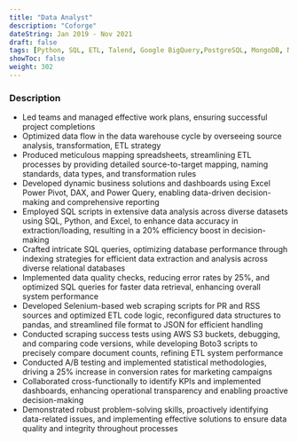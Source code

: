 ```yaml
---
title: "Data Analyst"
description: "Coforge"
dateString: Jan 2019 - Nov 2021
draft: false
tags: [Python, SQL, ETL, Talend, Google BigQuery,PostgreSQL, MongoDB, NumPy, SciPy, scikit-learn, Matplotlib, Seaborn, Plotly, Tableau, Power BI]
showToc: false
weight: 302
--- 
```


### Description
-	Led teams and managed effective work plans, ensuring successful project completions
-	Optimized data flow in the data warehouse cycle by overseeing source analysis, transformation, ETL strategy
-	Produced meticulous mapping spreadsheets, streamlining ETL processes by providing detailed source-to-target mapping, naming standards, data types, and transformation rules
-	Developed dynamic business solutions and dashboards using Excel Power Pivot, DAX, and Power Query, enabling data-driven decision-making and comprehensive reporting
-	Employed SQL scripts in extensive data analysis across diverse datasets using SQL, Python, and Excel, to enhance data accuracy in extraction/loading, resulting in a 20% efficiency boost in decision-making
-	Crafted intricate SQL queries, optimizing database performance through indexing strategies for efficient data extraction and analysis across diverse relational databases
-	Implemented data quality checks, reducing error rates by 25%, and optimized SQL queries for faster data retrieval, enhancing overall system performance
-	Developed Selenium-based web scraping scripts for PR and RSS sources and optimized ETL code logic, reconfigured data structures to pandas, and streamlined file format to JSON for efficient handling
-	Conducted scraping success tests using AWS S3 buckets, debugging, and comparing code versions, while developing Boto3 scripts to precisely compare document counts, refining ETL system performance
-	Conducted A/B testing and implemented statistical methodologies, driving a 25% increase in conversion rates for marketing campaigns
-	Collaborated cross-functionally to identify KPIs and implemented dashboards, enhancing operational transparency and enabling proactive decision-making
-	Demonstrated robust problem-solving skills, proactively identifying data-related issues, and implementing effective solutions to ensure data quality and integrity throughout processes


<!-- - Developed and maintained data pipelines, ensuring the seamless flow of data from source systems to data warehouses for analysis and reporting.
- Implemented ETL processes to clean, transform, and load large datasets, enhancing data quality and making it ready for analysis.
- Conducted exploratory data analysis (EDA) to uncover hidden insights within complex datasets and identify patterns that informed data engineering decisions.
- Collaborated with cross-functional teams to design and optimize data architecture, resulting in more efficient data storage and improved data accessibility for analysis.
- Employed statistical techniques and machine learning models to derive actionable business insights, contributing to data-driven decision-making.
- Designed and created interactive data visualizations and dashboards using tools like Tableau or Power BI to present analytical results effectively.
- Worked on data migration projects, ensuring a smooth transition of data between systems while minimizing downtime and data loss.
- Utilized cloud platforms like AWS to set up scalable and cost-effective data infrastructure, supporting both data engineering and analysis needs.
- Automated routine data engineering tasks, saving time and reducing the risk of errors, allowing for faster data delivery to analysts. -->